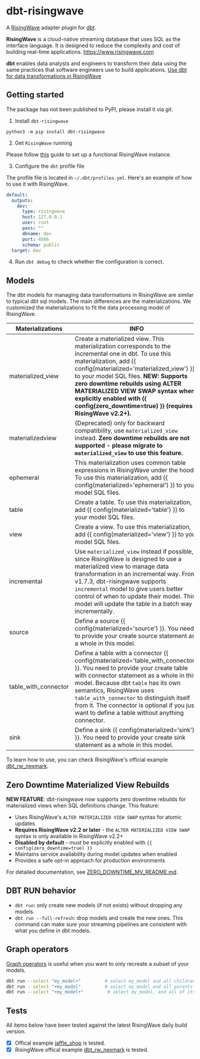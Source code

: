 # dbt-risingwave

A [RisingWave](https://github.com/risingwavelabs/risingwave) 
adapter plugin for [dbt](https://www.getdbt.com/).

**RisingWave** is a cloud-native streaming database that uses SQL as the interface language. It is designed to reduce the complexity and cost of building real-time applications. https://www.risingwave.com

**dbt** enables data analysts and engineers to transform their data using the same practices that software engineers use to build applications. [Use dbt for data transformations in RisingWave](https://docs.risingwave.com/docs/current/use-dbt/)

## Getting started

The package has not been published to PyPI, please install it via git.

1. Install `dbt-risingwave`

``` shell
python3 -m pip install dbt-risingwave
```

2. Get `RisingWave` running

Please follow [this](https://www.risingwave.dev/docs/current/get-started/) guide to set up a functional RisingWave instance.

3. Configure the `dbt` profile file

The profile file is located in `~/.dbt/profiles.yml`. Here's an example of how to use it with RisingWave.

```yaml
default:
  outputs:
    dev:
      type: risingwave
      host: 127.0.0.1
      user: root
      pass: ""
      dbname: dev
      port: 4566
      schema: public
  target: dev
```

4. Run `dbt debug` to check whether the configuration is correct.

## Models

The dbt models for managing data transformations in RisingWave are similar to typical dbt sql models. The main differences are the materializations. We customized the materializations to fit the data processing model of RisingWave.

| Materializations      | INFO                   |
| ---------------------- | --------------------- |
| materialized_view      | Create a materialized view. This materialization corresponds to the incremental one in dbt. To use this materialization, add {{ config(materialized='materialized_view') }} to your model SQL files. **NEW: Supports zero downtime rebuilds using ALTER MATERIALIZED VIEW SWAP syntax when explicitly enabled with {{ config(zero_downtime=true) }} (requires RisingWave v2.2+).**                      |
| materializedview       | (Deprecated) only for backward compatibility, use `materialized_view` instead. **Zero downtime rebuilds are not supported - please migrate to `materialized_view` to use this feature.**                      |
| ephemeral              | This materialization uses common table expressions in RisingWave under the hood. To use this materialization, add {{ config(materialized='ephemeral') }} to your model SQL files.                      |
| table                  | Create a table. To use this materialization, add {{ config(materialized='table') }} to your model SQL files. |
| view                   | Create a view. To use this materialization, add {{ config(materialized='view') }} to your model SQL files. |
| incremental            | Use `materialized_view` instead if possible, since RisingWave is designed to use a materialized view to manage data transformation in an incremental way. From v1.7.3, dbt-risingwave supports `incremental` model to give users better control of when to update their model. This model will update the table in a batch way incrementally.                     |
| source                 | Define a source {{ config(materialized='source') }}. You need to provide your create source statement as a whole in this model.                      |
| table_with_connector   | Define a table with a connector {{ config(materialized='table_with_connector') }}. You need to provide your create table with connector statement as a whole in this model. Because dbt `table` has its own semantics, RisingWave uses `table_with_connector` to distinguish itself from it.  The connector is optional if you just want to define a table without anything connector.                    |
| sink                   | Define a sink {{ config(materialized='sink') }}. You need to provide your create sink statement as a whole in this model.                      |

To learn how to use, you can check RisingWave's official example [dbt_rw_nexmark](https://github.com/risingwavelabs/dbt_rw_nexmark).

## Zero Downtime Materialized View Rebuilds

**NEW FEATURE**: dbt-risingwave now supports zero downtime rebuilds for materialized views when SQL definitions change. This feature:

- Uses RisingWave's `ALTER MATERIALIZED VIEW SWAP` syntax for atomic updates
- **Requires RisingWave v2.2 or later** - the `ALTER MATERIALIZED VIEW SWAP` syntax is only available in RisingWave v2.2+
- **Disabled by default** - must be explicitly enabled with `{{ config(zero_downtime=true) }}`
- Maintains service availability during model updates when enabled
- Provides a safe opt-in approach for production environments

For detailed documentation, see [ZERO_DOWNTIME_MV_README.md](ZERO_DOWNTIME_MV_README.md).

## DBT RUN behavior

- `dbt run`: only create new models (if not exists) without dropping any models.
- `dbt run --full-refresh`: drop models and create the new ones. This command can make sure your streaming pipelines are consistent with what you define in dbt models.

## Graph operators

[Graph operators](https://docs.getdbt.com/reference/node-selection/graph-operators) is useful when you want to only recreate a subset of your models.

```sh
dbt run --select "my_model+"         # select my_model and all children
dbt run --select "+my_model"         # select my_model and all parents
dbt run --select "+my_model+"         # select my_model, and all of its parents and children
```

## Tests

All items below have been tested against the latest RisingWave daily build version.

- [x] Offical example [jaffle_shop](https://github.com/dbt-labs/jaffle_shop) is tested.
- [x] RisingWave offical example [dbt_rw_nexmark](https://github.com/risingwavelabs/dbt_rw_nexmark) is tested.

